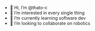 - 👋 Hi, I’m @thato-c
- 👀 I’m interested in every single thing
- 🌱 I’m currently learning software dev
- 💞️ I’m looking to collaborate on robotics
<!---
thato-c/thato-c is a ✨ special ✨ repository because its `README.md` (this file) appears on your GitHub profile.
You can click the Preview link to take a look at your changes.
--->
